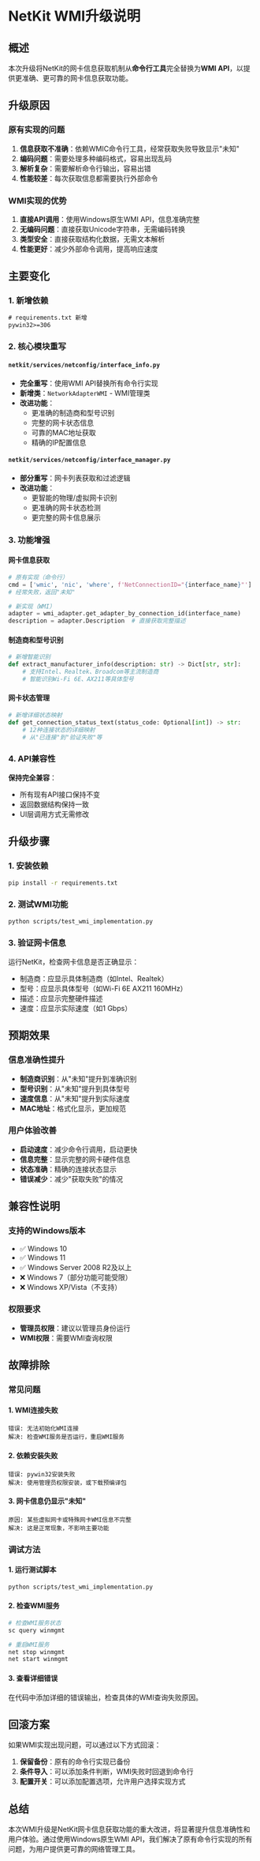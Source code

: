 # NetKit WMI升级说明

## 概述

本次升级将NetKit的网卡信息获取机制从**命令行工具**完全替换为**WMI API**，以提供更准确、更可靠的网卡信息获取功能。

## 升级原因

### 原有实现的问题

1. **信息获取不准确**：依赖WMIC命令行工具，经常获取失败导致显示"未知"
2. **编码问题**：需要处理多种编码格式，容易出现乱码
3. **解析复杂**：需要解析命令行输出，容易出错
4. **性能较差**：每次获取信息都需要执行外部命令

### WMI实现的优势

1. **直接API调用**：使用Windows原生WMI API，信息准确完整
2. **无编码问题**：直接获取Unicode字符串，无需编码转换
3. **类型安全**：直接获取结构化数据，无需文本解析
4. **性能更好**：减少外部命令调用，提高响应速度

## 主要变化

### 1. 新增依赖

```txt
# requirements.txt 新增
pywin32>=306
```

### 2. 核心模块重写

#### `netkit/services/netconfig/interface_info.py`
- **完全重写**：使用WMI API替换所有命令行实现
- **新增类**：`NetworkAdapterWMI` - WMI管理类
- **改进功能**：
  - 更准确的制造商和型号识别
  - 完整的网卡状态信息
  - 可靠的MAC地址获取
  - 精确的IP配置信息

#### `netkit/services/netconfig/interface_manager.py`
- **部分重写**：网卡列表获取和过滤逻辑
- **改进功能**：
  - 更智能的物理/虚拟网卡识别
  - 更准确的网卡状态检测
  - 更完整的网卡信息展示

### 3. 功能增强

#### 网卡信息获取
```python
# 原有实现（命令行）
cmd = ['wmic', 'nic', 'where', f'NetConnectionID="{interface_name}"']
# 经常失败，返回"未知"

# 新实现（WMI）
adapter = wmi_adapter.get_adapter_by_connection_id(interface_name)
description = adapter.Description  # 直接获取完整描述
```

#### 制造商和型号识别
```python
# 新增智能识别
def extract_manufacturer_info(description: str) -> Dict[str, str]:
    # 支持Intel、Realtek、Broadcom等主流制造商
    # 智能识别Wi-Fi 6E、AX211等具体型号
```

#### 网卡状态管理
```python
# 新增详细状态映射
def get_connection_status_text(status_code: Optional[int]) -> str:
    # 12种连接状态的详细映射
    # 从"已连接"到"验证失败"等
```

### 4. API兼容性

**保持完全兼容**：
- 所有现有API接口保持不变
- 返回数据结构保持一致
- UI层调用方式无需修改

## 升级步骤

### 1. 安装依赖
```bash
pip install -r requirements.txt
```

### 2. 测试WMI功能
```bash
python scripts/test_wmi_implementation.py
```

### 3. 验证网卡信息
运行NetKit，检查网卡信息是否正确显示：
- 制造商：应显示具体制造商（如Intel、Realtek）
- 型号：应显示具体型号（如Wi-Fi 6E AX211 160MHz）
- 描述：应显示完整硬件描述
- 速度：应显示实际速度（如1 Gbps）

## 预期效果

### 信息准确性提升
- **制造商识别**：从"未知"提升到准确识别
- **型号识别**：从"未知"提升到具体型号
- **速度信息**：从"未知"提升到实际速度
- **MAC地址**：格式化显示，更加规范

### 用户体验改善
- **启动速度**：减少命令行调用，启动更快
- **信息完整**：显示完整的网卡硬件信息
- **状态准确**：精确的连接状态显示
- **错误减少**：减少"获取失败"的情况

## 兼容性说明

### 支持的Windows版本
- ✅ Windows 10
- ✅ Windows 11
- ✅ Windows Server 2008 R2及以上
- ❌ Windows 7（部分功能可能受限）
- ❌ Windows XP/Vista（不支持）

### 权限要求
- **管理员权限**：建议以管理员身份运行
- **WMI权限**：需要WMI查询权限

## 故障排除

### 常见问题

#### 1. WMI连接失败
```
错误: 无法初始化WMI连接
解决: 检查WMI服务是否运行，重启WMI服务
```

#### 2. 依赖安装失败
```
错误: pywin32安装失败
解决: 使用管理员权限安装，或下载预编译包
```

#### 3. 网卡信息仍显示"未知"
```
原因: 某些虚拟网卡或特殊网卡WMI信息不完整
解决: 这是正常现象，不影响主要功能
```

### 调试方法

#### 1. 运行测试脚本
```bash
python scripts/test_wmi_implementation.py
```

#### 2. 检查WMI服务
```bash
# 检查WMI服务状态
sc query winmgmt

# 重启WMI服务
net stop winmgmt
net start winmgmt
```

#### 3. 查看详细错误
在代码中添加详细的错误输出，检查具体的WMI查询失败原因。

## 回滚方案

如果WMI实现出现问题，可以通过以下方式回滚：

1. **保留备份**：原有的命令行实现已备份
2. **条件导入**：可以添加条件判断，WMI失败时回退到命令行
3. **配置开关**：可以添加配置选项，允许用户选择实现方式

## 总结

本次WMI升级是NetKit网卡信息获取功能的重大改进，将显著提升信息准确性和用户体验。通过使用Windows原生WMI API，我们解决了原有命令行实现的所有问题，为用户提供更可靠的网络管理工具。 